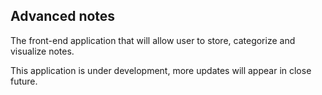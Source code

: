 ## Advanced notes 

The front-end application that will allow user to store, categorize and visualize notes. 

This application is under development, more updates will appear in close future.
